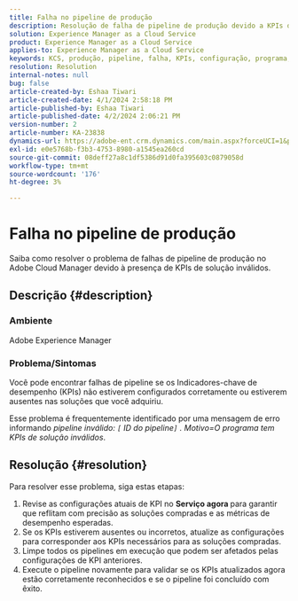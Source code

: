 ```yaml
---
title: Falha no pipeline de produção
description: Resolução de falha de pipeline de produção devido a KPIs de solução inválidos.
solution: Experience Manager as a Cloud Service
product: Experience Manager as a Cloud Service
applies-to: Experience Manager as a Cloud Service
keywords: KCS, produção, pipeline, falha, KPIs, configuração, programa, solução
resolution: Resolution
internal-notes: null
bug: false
article-created-by: Eshaa Tiwari
article-created-date: 4/1/2024 2:58:18 PM
article-published-by: Eshaa Tiwari
article-published-date: 4/2/2024 2:06:21 PM
version-number: 2
article-number: KA-23838
dynamics-url: https://adobe-ent.crm.dynamics.com/main.aspx?forceUCI=1&pagetype=entityrecord&etn=knowledgearticle&id=126cba40-38f0-ee11-904c-6045bd006793
exl-id: e0e5768b-f3b3-4753-8980-a1545ea260cd
source-git-commit: 08deff27a8c1df5386d91d0fa395603c0879058d
workflow-type: tm+mt
source-wordcount: '176'
ht-degree: 3%

---
```


# Falha no pipeline de produção


Saiba como resolver o problema de falhas de pipeline de produção no Adobe Cloud Manager devido à presença de KPIs de solução inválidos.

## Descrição {#description}


### Ambiente

Adobe Experience Manager

### Problema/Sintomas

Você pode encontrar falhas de pipeline se os Indicadores-chave de desempenho (KPIs) não estiverem configurados corretamente ou estiverem ausentes nas soluções que você adquiriu.

Esse problema é frequentemente identificado por uma mensagem de erro informando *pipeline inválido: `[` ID do pipeline`]` . Motivo=O programa tem KPIs de solução inválidos*.


## Resolução {#resolution}


Para resolver esse problema, siga estas etapas:

1. Revise as configurações atuais de KPI no <b>Serviço agora </b>para garantir que reflitam com precisão as soluções compradas e as métricas de desempenho esperadas.
2. Se os KPIs estiverem ausentes ou incorretos, atualize as configurações para corresponder aos KPIs necessários para as soluções compradas.
3. Limpe todos os pipelines em execução que podem ser afetados pelas configurações de KPI anteriores.
4. Execute o pipeline novamente para validar se os KPIs atualizados agora estão corretamente reconhecidos e se o pipeline foi concluído com êxito.
